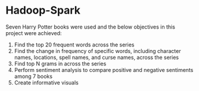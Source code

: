 # Hadoop-Spark

Seven Harry Potter books were used and the below objectives in this project were achieved:

1. Find the top 20 frequent words across the series
2. Find the change in frequency of specific words, including character names, locations, spell names, and curse names, across the series
3. Find top N grams in across the series
4. Perform sentiment analysis to compare positive and negative sentiments among 7 books
5. Create informative visuals

